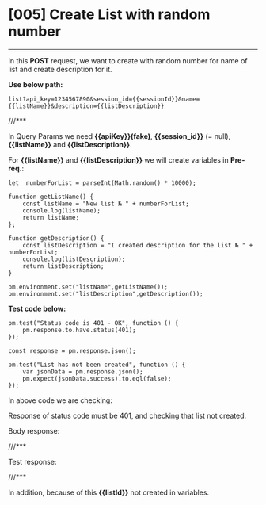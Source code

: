 # [005] Create List with random number
___

In this __POST__ request, we want to create with random number for name of list and create description for it.

__Use below path:__
```
list?api_key=1234567890&session_id={{sessionId}}&name={{listName}}&description={{listDescription}}
```
///***

In Query Params we need __{{apiKey}}(fake)__, __{{session_id}}__ (= null), __{{listName}}__ and __{{listDescription}}__.

For __{{listName}}__ and __{{listDescription}}__ we will create variables in __Pre-req.__:

```
let  numberForList = parseInt(Math.random() * 10000);

function getListName() {
    const listName = "New list № " + numberForList;
    console.log(listName);
    return listName;
};

function getDescription() {
    const listDescription = "I created description for the list № " + numberForList;
    console.log(listDescription);
    return listDescription;
}

pm.environment.set("listName",getListName());
pm.environment.set("listDescription",getDescription());
```

__Test code below:__
```
pm.test("Status code is 401 - OK", function () {
    pm.response.to.have.status(401);
});

const response = pm.response.json();

pm.test("List has not been created", function () {
    var jsonData = pm.response.json();
    pm.expect(jsonData.success).to.eql(false);
});
```

In above code we are checking:

Response of status code must be 401, and checking that list not created.

Body response:

///***

Test response:

///***

In addition, because of this __{{listId}}__ not created in variables.

